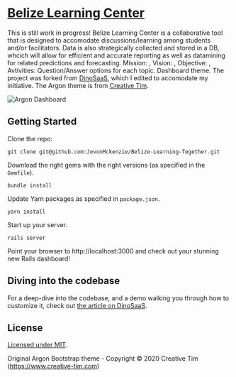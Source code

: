 # [Belize Learning Center](https://jevon-mckenzie.herokuapp.com/)
This is still work in progress!
Belize Learning Center is a collaborative tool that is designed to accomodate discussions/learning among students and/or facilitators. Data is also strategically collected and stored in a DB, whcich will allow for efficient and accurate reporting as well as datamining for related predictions and forecasting.
 Mission: , Vision: , Objective: , Avtivities: Question/Answer options for each topic.  Dashboard theme. The project was forked from [DinoSaaS](https://www.dinosaas.com/), which I edited to accomodate my initiative. The Argon theme is from [Creative Tim](https://www.creative-tim.com/product/argon-dashboard/?ref=dinosaas.com).


![Argon Dashboard](http://www.jevon-mckenzie.com/Belize%20Learning%20Center.png)

## Getting Started
Clone the repo:

`git clone git@github.com:JevonMckenzie/Belize-Learning-Tegether.git`

Download the right gems with the right versions (as specified in the `Gemfile`).

`bundle install`

Update Yarn packages as specified in `package.json`.

`yarn install`

Start up your server.

`rails server`

Point your browser to http://localhost:3000 and check out your stunning new Rails dashboard!

## Diving into the codebase
For a deep-dive into the codebase, and a demo walking you through how to customize it, check out [the article on DinoSaaS](https://www.dinosaas.com/articles/starter-app-1-argon).

## License
[Licensed under MIT](https://github.com/Dino-SaaS/Argon/blob/master/LICENSE.md).

Original Argon Bootstrap theme - Copyright © 2020 Creative Tim (https://www.creative-tim.com)
